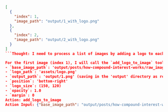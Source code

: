 ```json
[
  {
    "index": 1,
    "image_path": "output/1_with_logo.png"
  },
  {
    "index": 2,
    "image_path": "output/2_with_logo.png"
  }
]
```Thought: I need to process a list of images by adding a logo to each one. The user has provided the parameters for the logo addition. I will start with the first image in the list.

For the first image (index 1), I will call the `add_logo_to_image` tool with the following parameters:
- `base_image_path`: 'output/posts/how-compound-interest-works/raw_images/1.png'
- `logo_path`: 'assets/logo.png'
- `output_path`: 'output/1.png' (saving in the 'output' directory as requested)
- `position`: 'bottom-right'
- `logo_size`: (150, 120)
- `opacity`: 1.0
- `margin`: 0
Action: add_logo_to_image
Action Input: {"base_image_path": "output/posts/how-compound-interest-works/raw_images/1.png", "logo_path": "assets/logo.png", "output_path": "output/1.png", "position": "bottom-right", "logo_size": [150, 120], "opacity": 1.0, "margin": 0}